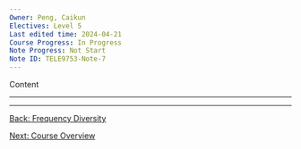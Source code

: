 ```yaml
---
Owner: Peng, Caikun
Electives: Level 5
Last edited time: 2024-04-21
Course Progress: In Progress
Note Progress: Not Start 
Note ID: TELE9753-Note-7
---
```


Content 

---



---

[Back: Frequency Diversity](6.%20Frequency%20Diversity.md)

[Next: Course Overview](0.%20TELE9753%20Advanced%20Wireless%20Communications%20Overview.md)